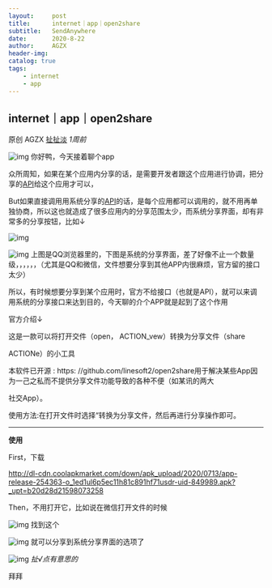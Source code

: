 ```yaml
---
layout:     post
title:      internet｜app｜open2share
subtitle:   SendAnywhere
date:       2020-8-22
author:     AGZX
header-img: 
catalog: true
tags:
    - internet
    - app
---
```


## internet｜app｜open2share

原创 AGZX [扯扯淡](javascript:void(0);) *1周前*

![img](https://mmbiz.qpic.cn/mmbiz_gif/tMsLbdfwxoM12GmQGZYFy7azn1RM2Izncuqicg2azuCibJyPB4QUKslUmRtlYYXibScaxKCGx7ebczkJLq5mQWhJg/640?wx_fmt=gif&tp=webp&wxfrom=5&wx_lazy=1)
你好鸭，今天接着聊个app

众所周知，如果在某个应用内分享的话，是需要开发者跟这个应用进行协调，把分享的[API](https://mp.weixin.qq.com/s?__biz=MzI4Nzc2MzA3OQ==&mid=2247484751&idx=2&sn=57b508091df008626e97701e20823d15&scene=21#wechat_redirect)给这个应用才可以，

But如果直接调用用系统分享的[API](https://mp.weixin.qq.com/s?__biz=MzI4Nzc2MzA3OQ==&mid=2247484751&idx=2&sn=57b508091df008626e97701e20823d15&scene=21#wechat_redirect)的话，是每个应用都可以调用的，就不用再单独协商，所以这也就造成了很多应用内的分享范围太少，而系统分享界面，却有非常多的分享按钮，比如↓

![img](https://mmbiz.qpic.cn/mmbiz_jpg/tMsLbdfwxoMogianu3uE56uepRpyB0EMZF9F85fh32bbJWVxDcmEwGvxMWCuVg5uGh6u0vIFkwJNPU3NxkLBUKg/640?wx_fmt=jpeg&tp=webp&wxfrom=5&wx_lazy=1&wx_co=1)

![img](https://mmbiz.qpic.cn/mmbiz_jpg/tMsLbdfwxoMogianu3uE56uepRpyB0EMZEZ8k9b45Zulc3yic3iaZfXZm7N5icC5icCib3YaSdAR5ePGwbHABxuKAkRA/640?wx_fmt=jpeg&tp=webp&wxfrom=5&wx_lazy=1&wx_co=1)
上图是QQ浏览器里的，下图是系统的分享界面，差了好像不止一个数量级，，，，，，（尤其是QQ和微信，文件想要分享到其他APP内很麻烦，官方留的接口太少）

所以，有时候想要分享到某个应用时，官方不给接口（也就是API），就可以来调用系统的分享接口来达到目的，今天聊的介个APP就是起到了这个作用

官方介绍↓

这是一款可以将打开交件（open， ACTION_vew）转换为分享文件（share

 ACTIONe）的小工具

本软件已开源 : https: //github.com/linesoft2/open2share用于解决某些App因为一己之私而不提供分享文件功能导致的各种不便（如某讯的两大

社交App）。

使用方法:在打开文件时选择“转换为分享文件，然后再进行分享操作即可。

------

**使用**

First，下载

http://dl-cdn.coolapkmarket.com/down/apk_upload/2020/0713/app-release-254363-o_1ed1ul6p5ec11h81c891hf71usdr-uid-849989.apk?_upt=b20d28d21598073258

Then，不用打开它，比如说在微信打开文件的时候


![img](https://mmbiz.qpic.cn/mmbiz_jpg/tMsLbdfwxoMogianu3uE56uepRpyB0EMZHDgyp5JLyJQPj6ILxNXMoB3ofKbrRDBibENwke6gLRgcTs7gfdMiaibsw/640?wx_fmt=jpeg&tp=webp&wxfrom=5&wx_lazy=1&wx_co=1)
找到这个

![img](https://mmbiz.qpic.cn/mmbiz_jpg/tMsLbdfwxoMogianu3uE56uepRpyB0EMZcnweTOJTueU4ic7Rwj3NlP95xK8hJHU6WibMtqx2bNibPNyyusW6oh4mA/640?wx_fmt=jpeg&tp=webp&wxfrom=5&wx_lazy=1&wx_co=1)
就可以分享到系统分享界面的选项了





![img](https://mmbiz.qpic.cn/mmbiz_jpg/tMsLbdfwxoPvhibcLnC5hTcXqKITTp19Os0eaE28ibFHd1diborCdq4BOb32R37jcoPQmJibxk3ibbS3xQp2L4TXicvg/640?wx_fmt=jpeg&tp=webp&wxfrom=5&wx_lazy=1&wx_co=1)
*扯√点有意思的*

拜拜